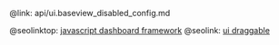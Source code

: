 @link: api/ui.baseview_disabled_config.md

@seolinktop: [javascript dashboard framework](https://webix.com)
@seolink: [ui draggable](https://webix.com/widget/portlet/)